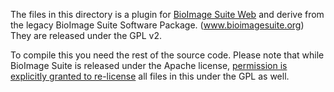 The files in this directory is a plugin for
[BioImage Suite Web](https://github.com/bioimagesuiteweb/bisweb) and derive
from the legacy BioImage Suite Software Package. (www.bioimagesuite.org) They
are released under the GPL v2.

To compile this you need the rest of the source code. Please note that while
BioImage Suite is released under the Apache license, [permission is explicitly
granted to re-license](https://github.com/bioimagesuiteweb/bisweb/LICENSE) all files in this under the GPL as well.
